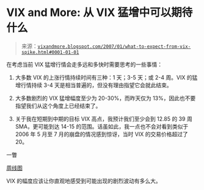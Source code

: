 <!--yml

分类：未分类

日期：2024-05-18 16:01:51

-->

# VIX and More: 从 VIX 猛增中可以期待什么

> 来源：[`vixandmore.blogspot.com/2007/01/what-to-expect-from-vix-spike.html#0001-01-01`](http://vixandmore.blogspot.com/2007/01/what-to-expect-from-vix-spike.html#0001-01-01)

在考虑当前 VIX 猛增行情会走多远和多快时需要思考的一些事情：

1.  大多数 VIX 的上涨行情持续时间有三种：1 天；3-5 天；或 2-4 周。VIX 的猛增行情持续 3-4 天是相当普遍的，但没有理由指望它会就此结束。

1.  大多数剧烈的 VIX 猛增幅度至少为 20-30%，而昨天仅为 13%，因此也不要指望我们从这个角度上已经结束了。

1.  关于我在短期到中期的目标 VIX 高点，我预计我们至少会到 12.85 的 39 周 SMA，更可能到达 14-15 的范围。话虽如此，我一点也不会对看到类似于 2006 年 5 月至 7 月的崩盘的情况感到惊讶，当时 VIX 的交易价格超过了 20。

一瞥

[周线图](http://stockcharts.com/h-sc/ui?s=%24VIX&p=W&amp;amp;amp;b=5&g=0&id=p13533099191&a=96050056&listNum=1&listNum=1)

VIX 的幅度应该让你直观地感受到可能出现的剧烈波动有多么大。
